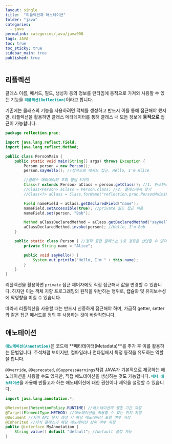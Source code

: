 ```yaml
---
layout: single
title:  "리플렉션과 애노테이션"
folder: "java"
categories:
  - java
permalink: categories/java/java008
tags: JAVA
toc: true
toc_sticky: true
sidebar_main: true
published: true
---
```


## 리플렉션
클래스 이름, 메서드, 필드, 생성자 등의 정보를 런타임에 동적으로 가져와 사용할 수 있는 기능을 <span style="color: rgb(3, 150, 150); font-weight: bold;">`리플렉션(Reflection)`</span>이라고 합니다.

기존에는 클래스의 기능을 사용하려면 객체를 생성하고 반드시 이를 통해 접근해야 했지만, 리플렉션을 활용하면 클래스 메타데이터를 통해 클래스 내 모든 정보에 **동적으로** 접근이 가능합니다.

```java
package reflection.prac;

import java.lang.reflect.Field;
import java.lang.reflect.Method;

public class PersonMain {
    public static void main(String[] args) throws Exception {
        Person person = new Person();
        person.sayHello(); //정적으로 메서드 접근. Hello, I'm Alice

        //클래스 메타데이터 조회 방법 3가지
        Class<? extends Person> aClass = person.getClass(); //1. 인스턴스에서 찾기
        //Class<Person> aClass = Person.class; //2. 클래스에서 찾기
        //Class<?> aClass = Class.forName("reflection.prac.PersonMain$Person"); //3. 문자열로 찾기

        Field nameField = aClass.getDeclaredField("name");
        nameField.setAccessible(true); //private 필드 접근 허용
        nameField.set(person, "Bob");

        Method aClassDeclaredMethod = aClass.getDeclaredMethod("sayHello"); //동적으로 메서드 접근
        aClassDeclaredMethod.invoke(person); //Hello, I'm Bob
    }

    public static class Person { //정적 중첩 클래스는 $로 경로를 선언할 수 있다
        private String name = "Alice";

        public void sayHello() {
            System.out.println("Hello, I'm " + this.name);
        }
    }
}
```

리플렉션을 활용하면 `private` 접근 제어자에도 직접 접근해서 값을 변경할 수 있습니다. 하지만 이는 객체 지향 프로그래밍의 원칙을 위반하는 행위로, 캡슐화 및 유지보수성에 악영향을 미칠 수 있습니다.

따라서 리플렉션을 사용할 때는 반드시 신중하게 접근해야 하며, 가급적 getter, setter와 같은 접근 메서드를 정의 후 사용하는 것이 바람직합니다.

## 애노테이션
<span style="color: rgb(3, 150, 150); font-weight: bold;">`애노테이션(Annotation)`</span>은 코드에 **메타데이터(Metadata)**를 추가 후 이를 활용하는 문법입니다. 주석처럼 보이지만, 컴파일러나 런타임에서 특정 동작을 유도하는 역할을 합니다.

`@Override`, `@Deprecated`, `@SuppressWarnings`처럼 JAVA가 기본적으로 제공하는 애노테이션을 사용할 수도 있지만, 직접 애노테이션을 생성하는 것도 가능합니다. <span style="color: rgb(3, 150, 150); font-weight: bold;">`메타 애노테이션`</span>을 사용해 만들고자 하는 애노테이션에 대한 권한이나 제약을 설정할 수 있습니다.

```java
import java.lang.annotation.*;

@Retention(RetentionPolicy.RUNTIME) //애노테이션의 생존 기간 지정
@Target(ElementType.METHOD) //애노테이션을 적용할 수 있는 위치 지정
@Document //자바 API 문서 생성 시 해당 애노테이션 포함 여부 지정
@Inherited //자식 클래스가 해당 애노테이션 상속 여부 지정
public @interface MyAnnotation {
    String value() default "default"; //default 설정 가능
}
```